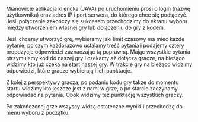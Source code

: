 Mianowicie aplikacja kliencka (JAVA) po uruchomieniu prosi o login (nazwę użytkownika) oraz adres IP i port serwera, do którego chce się podłączyć. Jeśli połączenie zakończy się sukcesem przechodzimy do ekranu wyboru między utworzeniem własnej gry lub dołączeniu do gry z kodem.

Jeśli chcemy utworzyć grę, wybieramy jaki limit czasowy ma mieć każde pytanie, po czym każdorazowo ustalamy treść pytania i podajemy cztery propozycje odpowiedzi zaznaczając tą poprawną. Mając wszystkie pytania otrzymujemy kod do naszej gry i czekamy aż dołączą gracze, na bieżąco widzimy kto już czeka na start naszej gry. W trakcie gry na bieżąco widzimy odpowiedzi, które gracze wybierają i ich punktacje.

Z kolej z perspektywy gracza, po podaniu kodu gry także do momentu startu widzimy kto jeszcze jest z nami w grze, a po starcie zaczynamy odpowiadać na pytania. Obok widzimy też punktację wszystkich graczy.

Po zakończonej grze wszyscy widzą ostateczne wyniki i przechodzą do menu wyboru z początku.
